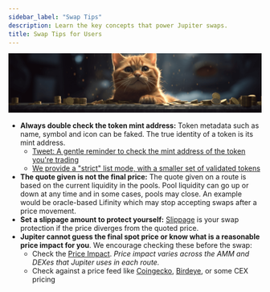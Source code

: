 ```yaml
---
sidebar_label: "Swap Tips"
description: Learn the key concepts that power Jupiter swaps.
title: Swap Tips for Users
---
```


<head>
    <title>Swap Tips For Jupiter Users</title>
    <meta name="twitter:card" content="summary" />
</head>

![cat_coins_banner](../img/cat_coins_banner.png)

- **Always double check the token mint address:** Token metadata such as name, symbol and icon can be faked. The true identity of a token is its mint address. 
  - [Tweet: A gentle reminder to check the mint address of the token you're trading](https://twitter.com/JupiterExchange/status/1580217415593443329?s=20&t=xmsYmPnUZfuS6tQpvEQ7Pg)
  - [We provide a "strict" list mode, with a smaller set of validated tokens](/docs/get-your-token-onto-jup)
- **The quote given is not the final price:** The quote given on a route is based on the current liquidity in the pools. Pool liquidity can go up or down at any time and in some cases, pools may close. An example would be oracle-based Lifinity which may stop accepting swaps after a price movement.
- **Set a slippage amount to protect yourself:** [Slippage](./price-impact-slippage-price-warning#slippage) is your swap protection if the price diverges from the quoted price.
- **Jupiter cannot guess the final spot price or know what is a reasonable price impact for you**. We encourage checking these before the swap:
  - Check the [Price Impact](./price-impact-slippage-price-warning#price-impact). *Price impact varies across the AMM and DEXes that Jupiter uses in each route.*
  - Check against a price feed like [Coingecko](https://www.coingecko.com/), [Birdeye](https://birdeye.so/), or some CEX pricing
